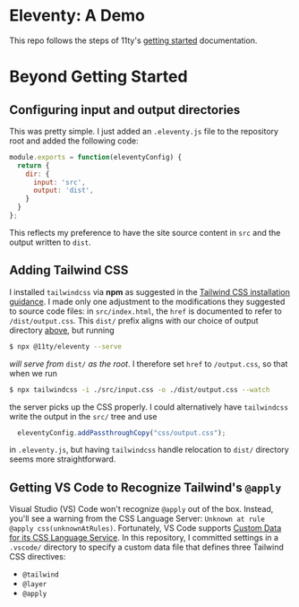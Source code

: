# Eleventy: A Demo

This repo follows the steps of 11ty's
[getting started](https://www.11ty.dev/docs/getting-started/)
documentation.

# Beyond Getting Started

## Configuring input and output directories

This was pretty simple. I just added an `.eleventy.js`
file to the repository root and added the following code:

```js
module.exports = function(eleventyConfig) {
  return {
    dir: {
      input: 'src',
      output: 'dist',
    }
  }
};
```

This reflects my preference to have the site source content in
`src` and the output written to `dist`.

## Adding Tailwind CSS

I installed `tailwindcss` via **npm** as suggested in the
[Tailwind CSS installation guidance](https://tailwindcss.com/docs/installation).
I made only one adjustment to the modifications they suggested to source
code files: in `src/index.html`, the `href` is documented to refer
to `/dist/output.css`. This `dist/` prefix aligns with our choice of output
directory [above](#configuring-input-and-output-directories), but
running

```bash
$ npx @11ty/eleventy --serve
```
*will serve from* `dist/` *as the root*. I therefore set `href` to
`/output.css`, so that when we run

```bash
$ npx tailwindcss -i ./src/input.css -o ./dist/output.css --watch
```

the server picks up the CSS properly. I could alternatively have
`tailwindcss` write the output in the `src/` tree and use

```js
  eleventyConfig.addPassthroughCopy("css/output.css");
```

in `.eleventy.js`, but having `tailwindcss` handle relocation to `dist/`
directory seems more straightforward.

## Getting VS Code to Recognize Tailwind's `@apply`

Visual Studio (VS) Code won't recognize `@apply` out of the box. Instead,
you'll see a warning from the CSS Language Server:
`Unknown at rule @apply css(unknownAtRules)`. Fortunately, VS Code
supports
[Custom Data for its CSS Language Service](https://github.com/Microsoft/vscode-css-languageservice/blob/main/docs/customData.md). In this repository, I committed settings in a `.vscode/`
directory to specify a custom data file that defines three Tailwind CSS
directives:

* `@tailwind`
* `@layer`
* `@apply`
